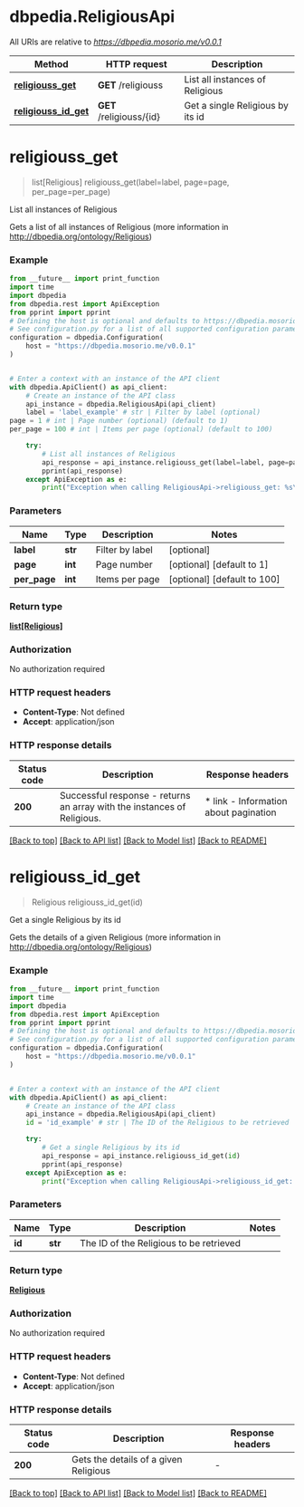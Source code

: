 # dbpedia.ReligiousApi

All URIs are relative to *https://dbpedia.mosorio.me/v0.0.1*

Method | HTTP request | Description
------------- | ------------- | -------------
[**religiouss_get**](ReligiousApi.md#religiouss_get) | **GET** /religiouss | List all instances of Religious
[**religiouss_id_get**](ReligiousApi.md#religiouss_id_get) | **GET** /religiouss/{id} | Get a single Religious by its id


# **religiouss_get**
> list[Religious] religiouss_get(label=label, page=page, per_page=per_page)

List all instances of Religious

Gets a list of all instances of Religious (more information in http://dbpedia.org/ontology/Religious)

### Example

```python
from __future__ import print_function
import time
import dbpedia
from dbpedia.rest import ApiException
from pprint import pprint
# Defining the host is optional and defaults to https://dbpedia.mosorio.me/v0.0.1
# See configuration.py for a list of all supported configuration parameters.
configuration = dbpedia.Configuration(
    host = "https://dbpedia.mosorio.me/v0.0.1"
)


# Enter a context with an instance of the API client
with dbpedia.ApiClient() as api_client:
    # Create an instance of the API class
    api_instance = dbpedia.ReligiousApi(api_client)
    label = 'label_example' # str | Filter by label (optional)
page = 1 # int | Page number (optional) (default to 1)
per_page = 100 # int | Items per page (optional) (default to 100)

    try:
        # List all instances of Religious
        api_response = api_instance.religiouss_get(label=label, page=page, per_page=per_page)
        pprint(api_response)
    except ApiException as e:
        print("Exception when calling ReligiousApi->religiouss_get: %s\n" % e)
```

### Parameters

Name | Type | Description  | Notes
------------- | ------------- | ------------- | -------------
 **label** | **str**| Filter by label | [optional] 
 **page** | **int**| Page number | [optional] [default to 1]
 **per_page** | **int**| Items per page | [optional] [default to 100]

### Return type

[**list[Religious]**](Religious.md)

### Authorization

No authorization required

### HTTP request headers

 - **Content-Type**: Not defined
 - **Accept**: application/json

### HTTP response details
| Status code | Description | Response headers |
|-------------|-------------|------------------|
**200** | Successful response - returns an array with the instances of Religious. |  * link - Information about pagination <br>  |

[[Back to top]](#) [[Back to API list]](../README.md#documentation-for-api-endpoints) [[Back to Model list]](../README.md#documentation-for-models) [[Back to README]](../README.md)

# **religiouss_id_get**
> Religious religiouss_id_get(id)

Get a single Religious by its id

Gets the details of a given Religious (more information in http://dbpedia.org/ontology/Religious)

### Example

```python
from __future__ import print_function
import time
import dbpedia
from dbpedia.rest import ApiException
from pprint import pprint
# Defining the host is optional and defaults to https://dbpedia.mosorio.me/v0.0.1
# See configuration.py for a list of all supported configuration parameters.
configuration = dbpedia.Configuration(
    host = "https://dbpedia.mosorio.me/v0.0.1"
)


# Enter a context with an instance of the API client
with dbpedia.ApiClient() as api_client:
    # Create an instance of the API class
    api_instance = dbpedia.ReligiousApi(api_client)
    id = 'id_example' # str | The ID of the Religious to be retrieved

    try:
        # Get a single Religious by its id
        api_response = api_instance.religiouss_id_get(id)
        pprint(api_response)
    except ApiException as e:
        print("Exception when calling ReligiousApi->religiouss_id_get: %s\n" % e)
```

### Parameters

Name | Type | Description  | Notes
------------- | ------------- | ------------- | -------------
 **id** | **str**| The ID of the Religious to be retrieved | 

### Return type

[**Religious**](Religious.md)

### Authorization

No authorization required

### HTTP request headers

 - **Content-Type**: Not defined
 - **Accept**: application/json

### HTTP response details
| Status code | Description | Response headers |
|-------------|-------------|------------------|
**200** | Gets the details of a given Religious |  -  |

[[Back to top]](#) [[Back to API list]](../README.md#documentation-for-api-endpoints) [[Back to Model list]](../README.md#documentation-for-models) [[Back to README]](../README.md)

